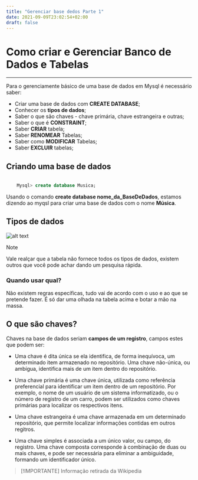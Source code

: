 ```yaml
---
title: "Gerenciar base dedos Parte 1"
date: 2021-09-09T23:02:54+02:00
draft: false
---
```



# Como criar e Gerenciar Banco de Dados e Tabelas

-------------

Para o gerenciamente básico de uma base de dados em Mysql é necessário saber:

- Criar uma base de dados com **CREATE DATABASE**;
- Conhecer os **tipos de dados**;
- Saber o que são chaves - chave primária, chave estrangeira e outras;
- Saber o que é **CONSTRAINT**;
- Saber **CRIAR** tabela;
- Saber **RENOMEAR** Tabelas;
- Saber como **MODIFICAR** Tabelas;
- Saber **EXCLUIR** tabelas;

## Criando uma base de dados

````sql
    
    Mysql> create database Musica;
````

Usando o comando **create database nome_da_BaseDeDados**, estamos dizendo ao myqsl para criar uma base de dados com o nome **Música**.

## Tipos de dados

![alt text](https://miro.medium.com/max/2400/1*MWGJF0l5g6pb6_3YZAFJwA.png)


> [!NOTE]
>Vale realçar que a tabela não fornece todos os tipos de dados, existem outros que você pode achar dando um pesquisa rápida.

### Quando usar qual?

Não existem regras específicas, tudo vai de acordo com o uso e ao que se pretende fazer. É só dar uma olhada na tabela acima e botar a mão na massa.

## O que são chaves?

Chaves na base de dados seriam **campos de um registro**, campos estes que podem ser:

- Uma chave é dita única se ela identifica, de forma inequívoca, um determinado item armazenado no repositório. Uma chave não-única, ou ambígua, identifica mais de um item dentro do repositório.

- Uma chave primária é uma chave única, utilizada como referência preferencial para identificar um item dentro de um repositório. Por exemplo, o nome de um usuário de um sistema informatizado, ou o número de registro de um carro, podem ser utilizados como chaves primárias para localizar os respectivos itens.

- Uma chave estrangeira é uma chave armazenada em um determinado repositório, que permite localizar informações contidas em outros regitros.

- Uma chave simples é associada a um único valor, ou campo, do registro. Uma chave composta corresponde à combinação de duas ou mais chaves, e pode ser necessária para eliminar a ambiguidade, formando um identificador único.

> [!IMPORTANTE]
> Informação retirada da Wikipedia

